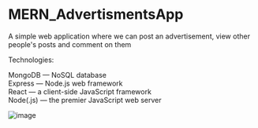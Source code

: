 # MERN_AdvertismentsApp


A simple web application where we can post an advertisement, view other people's posts and comment on them <br>

Technologies: <br>

MongoDB — NoSQL database <br>
Express — Node.js web framework <br> 
React — a client-side JavaScript framework <br> 
Node(.js) — the premier JavaScript web server <br>


![image](https://user-images.githubusercontent.com/65293987/183630563-aa9a4ae3-87a7-4b23-b0f7-9af830e55c79.png)
